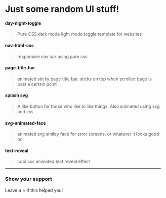 # Just some random UI stuff!

#### day-night-toggle
> Pure CSS dark mode light mode toggle template for websites

#### nav-html-css
> responsive nav bar using pure css

#### page-title-bar
> animated sticky page title bar, sticks on top when scrolled page is past a certain point

#### splash svg
> A like button for those who like to like things. Also animated using svg and css

#### svg-animated-face
> animated svg smiley face for error screens, or whatever it looks good on

#### text-reveal
> cool css animated text reveal effect

***

### Show your support
Leave a ⭐️ if this helped you!
